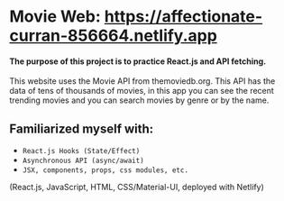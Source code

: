 # Movie Web: https://affectionate-curran-856664.netlify.app

#### The purpose of this project is to practice React.js and API fetching.

This website uses the Movie API from themoviedb.org. This API has the data of tens of thousands of movies, in this app you can see the recent trending movies and you can search movies by genre or by the name.

## Familiarized myself with:
* `React.js Hooks (State/Effect)`
* `Asynchronous API (async/await)`
* `JSX, components, props, css modules, etc.`

(React.js, JavaScript, HTML, CSS/Material-UI, deployed with Netlify)
